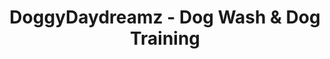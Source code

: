 ---
title: "DoggyDaydreamz - Dog Wash & Dog Training"
url: /trappe/doggydaydreamz-dog-wash-and-dog-training/
shop: pet grooming
---